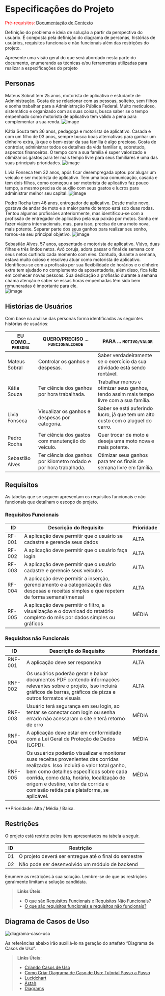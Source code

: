 # Especificações do Projeto

<span style="color:red">Pré-requisitos: <a href="1-Documentação de Contexto.md"> Documentação de Contexto</a></span>

Definição do problema e ideia de solução a partir da perspectiva do usuário. É composta pela definição do  diagrama de personas, histórias de usuários, requisitos funcionais e não funcionais além das restrições do projeto.

Apresente uma visão geral do que será abordado nesta parte do documento, enumerando as técnicas e/ou ferramentas utilizadas para realizar a especificações do projeto

## Personas

Mateus Sobral tem 25 anos, motorista de aplicativo e estudante de Administração. Gosta de se relacionar com as pessoas, solteiro, sem filhos e sonha trabalhar para a Administração Pública Federal. Muito meticuloso, sistemático e organizado com as suas coisas, busca saber se o tempo empenhado como motorista de aplicativo tem válido a pena para complementar a sua renda.
![image](https://github.com/ICEI-PUC-Minas-PMV-ADS/pmv-ads-2024-1-e2-proj-int-t5-managermoney/assets/144256546/202aa74f-133b-428b-9d78-8e9127a21e09)


Kátia Souza tem 36 anos, pedagoga e motorista de aplicativo. Casada e com um filho de 03 anos, sempre busca boas alternativas para ganhar um dinheiro extra, já que o bem-estar da sua família é algo precioso. Gosta de controlar, administrar todos os detalhes da vida familiar e, sobretudo, aspectos financeiros. O tempo com a sua família é super valorizado e otimizar os gastos para ter mais tempo livre para seus familiares é uma das suas principais prioridades.
![image](https://github.com/ICEI-PUC-Minas-PMV-ADS/pmv-ads-2024-1-e2-proj-int-t5-managermoney/assets/144256546/c9e5f893-c80e-42c0-ba94-7a7b09df4892)


Livia Fonseca tem 32 anos, após ficar desempregada optou por alugar um veículo e ser motorista de aplicativo. Tem uma boa comunicação, casada e tem dois filhos, como começou a ser motorista de aplicativo faz pouco tempo, a mesmo precisa de auxílio com seus gastos e lucros para administrar melhor seu capital.
![image](https://github.com/ICEI-PUC-Minas-PMV-ADS/pmv-ads-2024-1-e2-proj-int-t5-managermoney/assets/144256546/0c75149d-ca62-46dd-9073-a1fea685f10a)


Pedro Rocha tem 46 anos, entregador de aplicativo. Desde muito novo, gostava de andar de moto e a maior parte do tempo está sob duas rodas. Tentou algumas profissões anteriormente, mas identificou-se com a profissão de entregador de aplicativo pela sua paixão por motos. Sonha em fazer viajens internacionais, mas, para isso, precisa de uma moto nova, mais potente. Separar parte dos seus ganhos para realizar seu sonho, tornou-se seu principal objetivo.
![image](https://github.com/ICEI-PUC-Minas-PMV-ADS/pmv-ads-2024-1-e2-proj-int-t5-managermoney/assets/144256546/58c747a2-3e7a-4e27-a961-daea4b33eeb5)


Sebastião Alves, 57 anos, aposentado e motorista de aplicativo. Viúvo, duas filhas e três lindos netos. Avô coruja, adora passar o final de semana com seus netos curtindo cada momento com eles. Contudo, durante a semana, estava muito ocioso e resolveu atuar como motorista de aplicativo. Identificou-se com a profissão por sua flexibilidade de horários e o dinheiro extra tem ajudado no complemento da aposentadoria, além disso, fica feliz em conhecer novas pessoas. Sua dedicação a profissão durante a semana chama atenção e saber se essas horas empenhadas têm sido bem remuneradas é importante para ele.  
![image](https://github.com/ICEI-PUC-Minas-PMV-ADS/pmv-ads-2024-1-e2-proj-int-t5-managermoney/assets/144256546/0ac68105-2561-4747-9767-18562918d7e8)


## Histórias de Usuários

Com base na análise das personas forma identificadas as seguintes histórias de usuários:

|EU COMO... `PERSONA`| QUERO/PRECISO ... `FUNCIONALIDADE` |PARA ... `MOTIVO/VALOR`                 |
|--------------------|------------------------------------|----------------------------------------|
|Mateus Sobral       | Controlar os ganhos e despesas.     | Saber verdadeiramente se o exercício da sua atividade está sendo rentável.|
|Kátia Souza         | Ter ciência dos ganhos por hora trabalhada.     | Trabalhar menos e otimizar seus ganhos, tendo assim mais tempo livre com a sua família.|
|Livia Fonseca  | Visualizar os ganhos e despesas por categoria.     | Saber se está auferindo lucro, já que tem um alto custo com o aluguel do carro.|
|Pedro Rocha    | Ter ciência dos gastos com manutenção do veículo.     | Quer trocar de moto e deseja uma moto nova e mais potente.|
|Sebastião Alves     | Ter ciência dos ganhos por kilometro rodado e por hora trabalhada.     | Otimizar seus ganhos para ter os finais de semana livre em família.|

## Requisitos

As tabelas que se seguem apresentam os requisitos funcionais e não funcionais que detalham o escopo do projeto.

### Requisitos Funcionais

|ID    | Descrição do Requisito  | Prioridade |
|------|-----------------------------------------|----|
|RF-001| A aplicação deve permitir que o usuário se cadastre e gerencie seus dados | ALTA | 
|RF-002| A aplicação deve permitir que o usuário faça login | ALTA | 
|RF-003| A aplicação deve permitir que o usuário cadastre e gerencie seus veículos | ALTA |
|RF-004| A aplicação deve permitir a inserção, gerenciamento e a categorização das despesas e receitas simples e que repetem de forma semanal/mensal | ALTA |
|RF-005| A aplicação deve permitir o filtro, a visualização e o download do retatório completo do mês por dados simples ou gráficos | MÉDIA |

### Requisitos não Funcionais

|ID     | Descrição do Requisito  |Prioridade |
|-------|-------------------------|----|
|RNF-001| A aplicação deve ser responsiva | ALTA | 
|RNF-002| Os usuários poderão gerar e baixar documentos PDF contendo informações relevantes sobre o projeto, Isso incluirá gráficos de barras, gráficos de pizza e outros formatos visuais  | ALTA | 
|RNF-003| Usuário terá segurança em seu login, ao tentar se conectar com login ou senha errado não acessaram o site e terá retorno de erro | MÉDIA | 
|RNF-004| A aplicação deve estar em conformidade com a Lei Geral de Proteção de Dados (LGPD).| MÉDIA |
|RNF-005| Os usuários poderão visualizar e monitorar suas receitas provenientes das corridas realizadas. Isso incluirá o valor total ganho, bem como detalhes específicos sobre cada corrida, como data, horário, localização de origem e destino, valor da corrida e comissão retida pela plataforma, se aplicável.| MÉDIA |




**Prioridade: Alta / Média / Baixa. 

## Restrições

O projeto está restrito pelos itens apresentados na tabela a seguir.

|ID| Restrição                                             |
|--|-------------------------------------------------------|
|01| O projeto deverá ser entregue até o final do semestre |
|02| Não pode ser desenvolvido um módulo de backend        |


Enumere as restrições à sua solução. Lembre-se de que as restrições geralmente limitam a solução candidata.

> **Links Úteis**:
> - [O que são Requisitos Funcionais e Requisitos Não Funcionais?](https://codificar.com.br/requisitos-funcionais-nao-funcionais/)
> - [O que são requisitos funcionais e requisitos não funcionais?](https://analisederequisitos.com.br/requisitos-funcionais-e-requisitos-nao-funcionais-o-que-sao/)

## Diagrama de Casos de Uso

![diagrama-caso-uso](https://github.com/ICEI-PUC-Minas-PMV-ADS/pmv-ads-2024-1-e2-proj-int-t5-managermoney/assets/146676562/8cd57e12-34e7-4edf-b671-b24c52738e21)

As referências abaixo irão auxiliá-lo na geração do artefato “Diagrama de Casos de Uso”.

> **Links Úteis**:
> - [Criando Casos de Uso](https://www.ibm.com/docs/pt-br/elm/6.0?topic=requirements-creating-use-cases)
> - [Como Criar Diagrama de Caso de Uso: Tutorial Passo a Passo](https://gitmind.com/pt/fazer-diagrama-de-caso-uso.html/)
> - [Lucidchart](https://www.lucidchart.com/)
> - [Astah](https://astah.net/)
> - [Diagrams](https://app.diagrams.net/)
